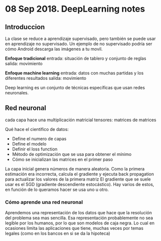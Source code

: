 # 08 Sep 2018. DeepLearning notes

## Introduccion

La clase se reduce a aprendizaje supervisado, pero también se puede usar en aprendizaje no supervisado.
Un ejemplo de no supervisado podría ser cómo Android descarga las imágenes a tu movil.

**Enfoque tradicional**
entrada: situación de tablero y conjunto de reglas
salida: movimiento

**Enfoque machine learning**
entrada: datos con muchas partidas y los diferentes resultados
salida: movimiento

Deep learning es un conjunto de técnicas específicas que usan redes neuronales.

## Red neuronal
cada capa hace una multiplicación matricial
tensores: matrices de matrices

Qué hace el cientifico de datos:
- Define el numero de capas
- Define el modelo
- Definir el loss function
- Método de optimización que se usa para obtener el mínimo
- Cómo se inicializan las matrices en el primer paso

La capa inicial genera números de manera aleatoria. Como la primera estimación era incorrecta, calcula el gradiente y ejecuta  back propagation para actualizar los valores de la primera matriz
El gradiente que se suele usar es el SGD (gradiente descendiente estocástico). Hay varios de estos, en función de lo queramos hacer se usa uno u otro.


### Cómo aprende una red neuronal
Aprendemos una representación de los datos que hace que la resolución del problema sea mas sencilla.
Esa representación probablemente no sea legible por los humanos, por lo que son modelos de caja negra. Lo cual en ocasiones limita las aplicaciones que tiene, muchas veces por temas legales (como en los bancos en si se da la hipoteca)
